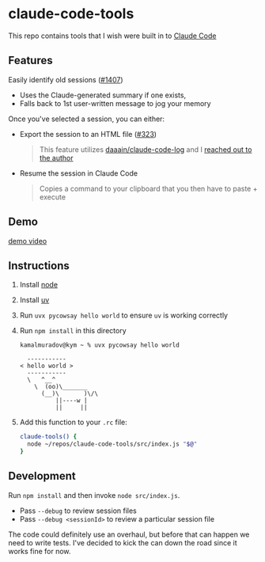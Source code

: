 # claude-code-tools

This repo contains tools that I wish were built in to [Claude Code](https://claude.ai/code)

## Features

Easily identify old sessions ([#1407](https://github.com/anthropics/claude-code/issues/1407))

- Uses the Claude-generated summary if one exists,
- Falls back to 1st user-written message to jog your memory

Once you've selected a session, you can either:

- Export the session to an HTML file ([#323](https://github.com/anthropics/claude-code/issues/323))

  > This feature utilizes [daaain/claude-code-log](https://github.com/daaain/claude-code-log) and I [reached out to the author](https://github.com/daaain/claude-code-log/issues/6)

- Resume the session in Claude Code

  > Copies a command to your clipboard that you then have to paste + execute

## Demo

[demo video](https://github.com/user-attachments/assets/01404dcf-aaf2-4b63-87b3-a6ab36bcf47c)

## Instructions

1. Install [node](https://nodejs.org/en)

1. Install [uv](https://docs.astral.sh/uv/)

1. Run `uvx pycowsay hello world` to ensure `uv` is working correctly

1. Run `npm install` in this directory

   ```
   kamalmuradov@kym ~ % uvx pycowsay hello world

     -----------
   < hello world >
     -----------
     \   ^__^
       \  (oo)\_______
         (__)\       )\/\
             ||----w |
             ||     ||
   ```

1. Add this function to your `.rc` file:

   ```bash
   claude-tools() {
     node ~/repos/claude-code-tools/src/index.js "$@"
   }
   ```

## Development

Run `npm install` and then invoke `node src/index.js`.

- Pass `--debug` to review session files
- Pass `--debug <sessionId>` to review a particular session file

The code could definitely use an overhaul, but before that can happen we need to write tests. I've decided to kick the can down the road since it works fine for now.
